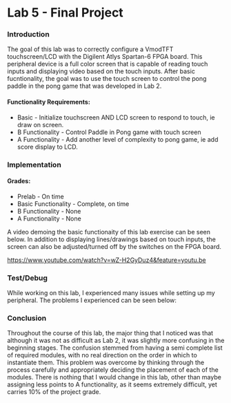 Lab 5 - Final Project
===========

### Introduction

The goal of this lab was to correctly configure a VmodTFT touchscreen/LCD with the Digilent Atlys Spartan-6 FPGA board. This peripheral device is a full color screen that is capable of reading touch inputs and displaying video based on the touch inputs. After basic fucntionality, the goal was to use the touch screen to control the pong paddle in the pong game that was developed in Lab 2.

#### Functionality Requirements:
* Basic - Initialize touchscreen AND LCD screen to respond to touch, ie draw on screen.
* B Functionality - Control Paddle in Pong game with touch screen
* A Functionality - Add another level of complexity to pong game, ie add score display to LCD.

### Implementation


#### Grades:
* Prelab - On time
* Basic Functionality - Complete, on time
* B Functionality - None
* A Functionality - None

A video demoing the basic functionaity of this lab exercise can be seen below. In addition to displaying lines/drawings based on touch inputs, the screen can also be adjusted/turned off by the switches on the FPGA board.

https://www.youtube.com/watch?v=wZ-H2GyDuz4&feature=youtu.be

### Test/Debug

While working on this lab, I experienced many issues while setting up my peripheral. The problems I experienced can be seen below:



### Conclusion

Throughout the course of this lab, the major thing that I noticed was that although it was not as difficult as Lab 2, it was slightly more confusing in the beginning stages. The confusion stemmed from having a semi complete list of required modules, with no real direction on the order in which to instantiate them. This problem was overcome by thinking through the process carefully and appropriately deciding the placement of each of the modules. There is nothing that I would change in this lab, other than maybe assigning less points to A functionality, as it seems extremely difficult, yet carries 10% of the project grade.

 
